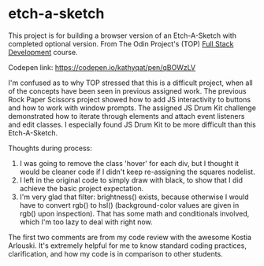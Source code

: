 # etch-a-sketch

This project is for building a browser version of an Etch-A-Sketch with completed optional version. From The Odin Project's (TOP) [Full Stack Development](https://www.theodinproject.com/courses/web-development-101/lessons/etch-a-sketch-project) course.

Codepen link: https://codepen.io/kathyqat/pen/qBOWzLV

I'm confused as to why TOP stressed that this is a difficult project, when all of the concepts have been seen in previous assigned work. The previous Rock Paper Scissors project showed how to add JS interactivity to buttons and how to work with window prompts. The assigned JS Drum Kit challenge demonstrated how to iterate through elements and attach event listeners and edit classes. I especially found JS Drum Kit to be more difficult than this Etch-A-Sketch.

Thoughts during process: 
1. I was going to remove the class 'hover' for each div, but I thought it would be cleaner code if I didn't keep re-assigning the squares nodelist.
2. I left in the original code to simply draw with black, to show that I did achieve the basic project expectation.
3. I'm very glad that filter: brightness() exists, because otherwise I would have to convert rgb() to hsl() (background-color values are given in rgb() upon inspection). That has some math and conditionals involved, which I'm too lazy to deal with right now.

The first two comments are from my code review with the awesome Kostia Arlouski. It's extremely helpful for me to know standard coding practices, clarification, and how my code is in comparison to other students.
